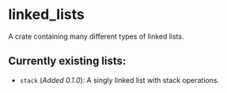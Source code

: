 # linked_lists
A crate containing many different types of linked lists.

## Currently existing lists:
- `stack` (*Added 0.1.0*): A singly linked list with stack operations.